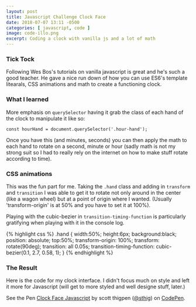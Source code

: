 ```yaml
---
layout: post
title: Javascript Challenge Clock Face
date: 2018-07-07 13:11 -0500
categories: [ javascript, code ]
image: code-illo.png
excerpt: Coding a clock with vanilla js and a lot of math
---
```


### Tick Tock

Following Wes Bos's tutorials on vanilla javascript is great and he's such a good teacher.  He gave a nice run down of how you can use ES6's template litearals, CSS animations and math to create a functioning clock.  

### What I learned

More emphasis on `querySelector` having it grab the class of each hand of the clock to manipulate it like so:

`const hourHand = document.querySelector('.hour-hand');`

Once you have this (and minutes, seconds) you can then apply the math to each hand to rotate on a second, minute or hour (sadly math is not my strong suit so I had to really rely on the internet on how to make stuff rotate according to time).

### CSS animations

This was the fun part for me.  Taking the `.hand` class and adding in `transform` and `transition` I was able to get it to rotate not only around in the center (like a wagon wheel) but at a point of origin where I wanted. (Usually 'transform-origin' is at 50% and you have to set it at 100%).

Playing with the cubic-bezier in `transition-timing-function` is particularly gratifying when playing with it in the console log.

{% highlight css %}
  .hand {
      width:50%;
      height:6px;
      background:black;
      position: absolute;
      top:50%;
      transform-origin: 100%;
      transform: rotate(90deg);
      transition: all 0.05s;
      transition-timing-function: cubic-bezier(0.1, 2.7, 0.58, 1);
    }
    {% endhighlight %}

### The Result

Here is the code for my clock interface.  I didn't focus much on style and left it more for Javascript (will get to more styled and well designe stuff, later.)

<p data-height="265" data-theme-id="light" data-slug-hash="QxevLW" data-default-tab="js" data-user="sthig" data-embed-version="2" data-pen-title="Clock Face Javascript" class="codepen">See the Pen <a href="https://codepen.io/sthig/pen/QxevLW/">Clock Face Javascript</a> by scott thigpen (<a href="https://codepen.io/sthig">@sthig</a>) on <a href="https://codepen.io">CodePen</a>.</p>
<script async src="https://static.codepen.io/assets/embed/ei.js"></script>
